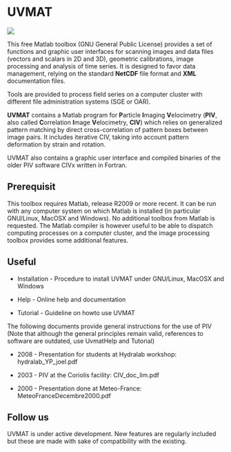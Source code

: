 # UVMAT

![](img-uvmat.png)

This free Matlab toolbox (GNU General Public License) provides a set of functions and graphic user interfaces for scanning images and data files (vectors and scalars in 2D and 3D), geometric calibrations, image processing and analysis of time series.
It is designed to favor data management, relying on the standard **NetCDF** file format and **XML** documentation files.

Tools are provided to process field series on a computer cluster with different file administration systems (SGE or OAR).

**UVMAT** contains a Matlab program for **P**article **I**maging **V**elocimetry (**PIV**, also called **C**orrelation **I**mage **V**elocimetry, **CIV**) which relies on generalized pattern matching by direct cross-correlation of pattern boxes between image pairs.
It includes iterative CIV, taking into account pattern deformation by strain and rotation.

UVMAT also contains a graphic user interface and compiled binaries of the older PIV software ​CIVx written in Fortran.

## Prerequisit

This toolbox requires Matlab, release R2009 or more recent.
It can be run with any computer system on which Matlab is installed (in particular GNU/Linux, MacOSX and Windows).
No additional toolbox from Matlab is requested.
The Matlab compiler is however useful to be able to dispatch computing processes on a computer cluster, and the image processing toolbox provides some additional features.

## Useful

- Installation - Procedure to install UVMAT under GNU/Linux, MacOSX and Windows 

- Help - Online help and documentation 

- Tutorial - Guideline on howto use UVMAT 

The following documents provide general instructions for the use of PIV (Note that although the general principles remain valid, references to software are outdated, use UvmatHelp and Tutorial)

- 2008 - Presentation for students at Hydralab workshop: hydralab_YP_joel.pdf​ 

- 2003 - PIV at the Coriolis facility: CIV_doc_lim.pdf​ 

- 2000 - Presentation done at Meteo-France: MeteoFranceDecembre2000.pdf​ 

## Follow us

UVMAT is under active development. New features are regularly included but these are made with sake of compatibility with the existing.
